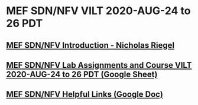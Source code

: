 #  MEF SDN/NFV VILT 2020-AUG-24 to 26 PDT

## [MEF SDN/NFV Introduction - Nicholas Riegel](https://docs.google.com/presentation/d/1mwf5bOAcv3zAhE1sPzjZsh_SHO0lmRui_h29-LFybyg/edit?usp=sharing)

## [MEF SDN/NFV Lab Assignments and Course VILT 2020-AUG-24 to 26 PDT (Google Sheet)](https://docs.google.com/spreadsheets/d/1ZjR5jlaJGPm2zPgrr3Wz90kqsjW2z66hPHQ-TyZO0C8/edit?usp=sharing)

## [MEF SDN/NFV Helpful Links (Google Doc)](https://docs.google.com/document/d/1ffU4yrveRXTvt78ybvI7ebdUJE8AG71mc1QIr9kg9DU/edit?usp=sharing)
